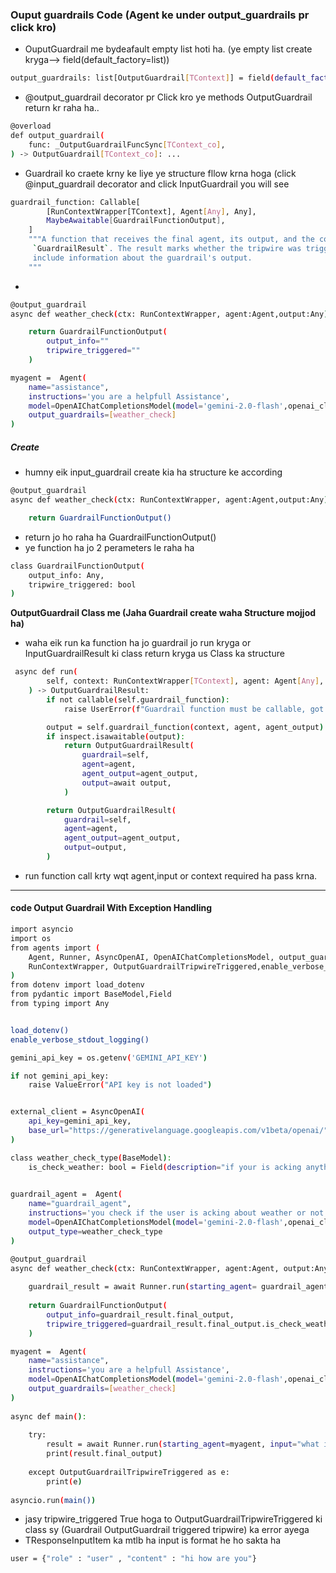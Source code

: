 

### Ouput guardrails Code (Agent ke under output_guardrails pr click kro)

* OuputGuardrail me bydeafault empty list hoti ha. (ye empty list create kryga--> field(default_factory=list))
```bash
output_guardrails: list[OutputGuardrail[TContext]] = field(default_factory=list)
```

* @output_guardrail decorator pr Click kro ye methods OutputGuardrail return kr raha ha..
```bash
@overload
def output_guardrail(
    func: _OutputGuardrailFuncSync[TContext_co],
) -> OutputGuardrail[TContext_co]: ...
```

* Guardrail ko craete krny ke liye ye structure fllow krna hoga (click @input_guardrail decorator and click InputGuardrail you will see
```bash
guardrail_function: Callable[
        [RunContextWrapper[TContext], Agent[Any], Any],
        MaybeAwaitable[GuardrailFunctionOutput],
    ]
    """A function that receives the final agent, its output, and the context, and returns a
     `GuardrailResult`. The result marks whether the tripwire was triggered, and can optionally
     include information about the guardrail's output.
    """
```

* 
```bash
@output_guardrail
async def weather_check(ctx: RunContextWrapper, agent:Agent,output:Any) -> GuardrailFunctionOutput:

    return GuardrailFunctionOutput(
        output_info=""
        tripwire_triggered=""
    )

myagent =  Agent(
    name="assistance",
    instructions='you are a helpfull Assistance',
    model=OpenAIChatCompletionsModel(model='gemini-2.0-flash',openai_client=external_client),
    output_guardrails=[weather_check]
)
```
##### Create
* humny eik input_guardrail create kia ha structure ke according
```bash
@output_guardrail
async def weather_check(ctx: RunContextWrapper, agent:Agent,output:Any) -> GuardrailFunctionOutput:

    return GuardrailFunctionOutput()
```

* return jo ho raha ha GuardrailFunctionOutput() 
* ye function ha jo 2 perameters le raha ha
```bash
class GuardrailFunctionOutput(
    output_info: Any,
    tripwire_triggered: bool
)
```
**OutputGuardrail Class me (Jaha Guardrail create waha Structure mojjod ha)**
* waha eik run ka function ha jo guardrail jo run kryga or InputGuardrailResult ki class return kryga us Class ka structure
```bash
 async def run(
        self, context: RunContextWrapper[TContext], agent: Agent[Any], agent_output: Any
    ) -> OutputGuardrailResult:
        if not callable(self.guardrail_function):
            raise UserError(f"Guardrail function must be callable, got {self.guardrail_function}")

        output = self.guardrail_function(context, agent, agent_output)
        if inspect.isawaitable(output):
            return OutputGuardrailResult(
                guardrail=self,
                agent=agent,
                agent_output=agent_output,
                output=await output,
            )

        return OutputGuardrailResult(
            guardrail=self,
            agent=agent,
            agent_output=agent_output,
            output=output,
        )
```   
* run function call krty wqt agent,input or context required ha pass krna.

---

#### code Output Guardrail With Exception Handling
```bash
import asyncio
import os
from agents import (
    Agent, Runner, AsyncOpenAI, OpenAIChatCompletionsModel, output_guardrail, GuardrailFunctionOutput,
    RunContextWrapper, OutputGuardrailTripwireTriggered,enable_verbose_stdout_logging
)
from dotenv import load_dotenv
from pydantic import BaseModel,Field
from typing import Any


load_dotenv()
enable_verbose_stdout_logging()

gemini_api_key = os.getenv('GEMINI_API_KEY')

if not gemini_api_key:
    raise ValueError("API key is not loaded")


external_client = AsyncOpenAI(
    api_key=gemini_api_key,
    base_url="https://generativelanguage.googleapis.com/v1beta/openai/"
)

class weather_check_type(BaseModel):
    is_check_weather: bool = Field(description="if your is acking anything about weather discussion the True in this field")
    

guardrail_agent =  Agent(
    name="guardrail_agent",
    instructions='you check if the user is acking about weather or not',
    model=OpenAIChatCompletionsModel(model='gemini-2.0-flash',openai_client=external_client),
    output_type=weather_check_type
)

@output_guardrail
async def weather_check(ctx: RunContextWrapper, agent:Agent, output:Any) -> GuardrailFunctionOutput:
    
    guardrail_result = await Runner.run(starting_agent= guardrail_agent, input= output, context=Any)
    
    return GuardrailFunctionOutput(
        output_info=guardrail_result.final_output,
        tripwire_triggered=guardrail_result.final_output.is_check_weather # Ture / False
    )

myagent =  Agent(
    name="assistance",
    instructions='you are a helpfull Assistance',
    model=OpenAIChatCompletionsModel(model='gemini-2.0-flash',openai_client=external_client),
    output_guardrails=[weather_check]
)
 
async def main():
  
    try:
        result = await Runner.run(starting_agent=myagent, input="what is the weather in karachi")
        print(result.final_output)
        
    except OutputGuardrailTripwireTriggered as e:
        print(e)    
        
asyncio.run(main())
```
* jasy tripwire_triggered True hoga to OutputGuardrailTripwireTriggered ki class sy (Guardrail OutputGuardrail triggered tripwire) ka error ayega
* TResponseInputItem ka mtlb ha input is format he ho sakta ha
```bash
user = {"role" : "user" , "content" : "hi how are you"}
```






